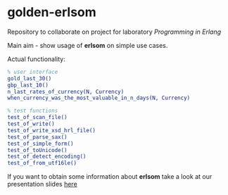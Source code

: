 # golden-erlsom
Repository to collaborate on project for laboratory _Programming in Erlang_

Main aim - show usage of **erlsom** on simple use cases.

Actual functionality:
```erlang
% user interface
gold_last_30()
gbp_last_10()
n_last_rates_of_currency(N, Currency)
when_currency_was_the_most_valuable_in_n_days(N, Currency)

% test functions
test_of_scan_file() 
test_of_write()
test_of_write_xsd_hrl_file()
test_of_parse_sax()
test_of_simple_form()
test_of_toUnicode()
test_of_detect_encoding()
test_of_from_utf16le()
```

If you want to obtain some information about **erlsom**
take a look at our presentation slides [here](golden-erlsom.pdf)


